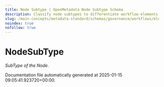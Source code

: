 ```yaml
---
title: Node Subtype | OpenMetadata Node Subtype Schema
description: Classify node subtypes to differentiate workflow elements such as automated tasks, user tasks, or decision points.
slug: /main-concepts/metadata-standard/schemas/governance/workflows/elements/nodesubtype
noindex: true
nofollow: true
---
```


# NodeSubType

*SubType of the Node.*



Documentation file automatically generated at 2025-01-15 09:05:41.923720+00:00.
